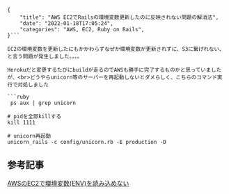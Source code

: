 ```metadata
{
    "title": "AWS EC2でRailsの環境変数更新したのに反映されない問題の解消法",
    "date": "2022-01-18T17:05:24",
    "categories": "AWS, EC2, Ruby on Rails",
}```

EC2の環境変数を更新したにもかかわらずなぜか環境変数が更新されずに、S3に繋げれない、と言う問題が発生しました。。。。

Herokuだと変更するたびにbuildが走るのでAWSも勝手に完了するものかと思っていましたが、<br>どうやらunicorn等のサーバーを再起動しないとダメらしく、こちらのコマンド実行で対処しました

```ruby
 ps aux | grep unicorn

# pidを全部killする
kill 1111

# unicorn再起動
unicorn_rails -c config/unicorn.rb -E production -D
```

## 参考記事

[AWSのEC2で環境変数(ENV)を読み込めない](https://teratail.com/questions/226685)
